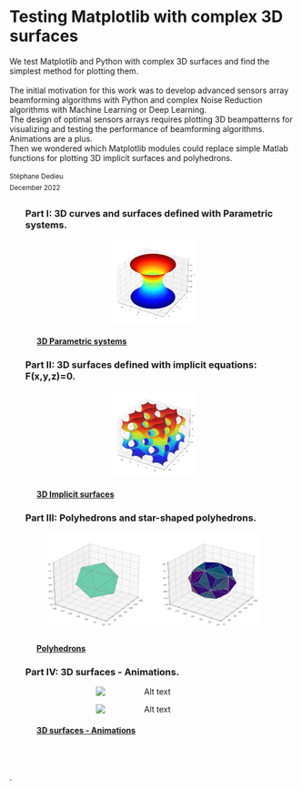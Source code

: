# Testing Matplotlib with complex 3D surfaces 

We test Matplotlib and Python with complex 3D surfaces and find the simplest method for plotting them. 
<br>
<br>
The initial motivation for this work was to develop advanced sensors array beamforming algorithms with Python and complex Noise Reduction algorithms with Machine Learning or Deep Learning. <br> 
The design of optimal sensors arrays requires plotting 3D beampatterns for visualizing and testing the performance of beamforming algorithms. Animations are a plus. 
<br>
Then we wondered which Matplotlib modules could replace simple Matlab functions for plotting 3D implicit surfaces and polyhedrons. <br>
<br>
<sup>Stéphane Dedieu <br> December 2022</sup>
<br> 

### <ul> **Part I: 3D curves and surfaces defined with Parametric systems.** </ul>

<p align="center">
<img
  src="Catenoid.png"
  alt="Alt text"
  title="Optional title"
  width=150
  style="display: inline-block; margin: 0 auto; width=30">
</p>

 #### <ul><ul>[3D Parametric systems](https://github.com/DrStef/Testing_Matplotlib/blob/main/PARTI_Testing_Matplotlib_3D_curves_surfaces_v5.ipynb)</ul></ul>

###  <ul> **Part II: 3D surfaces defined with implicit equations: F(x,y,z)=0.**  </ul>

<p align="center">
<img
  src="Gyroid.png"
  alt="Alt text"
  title="Optional title"
  width=150
  style="display: inline-block; margin: 0 auto; width=30">
</p>

 #### <ul><ul>[3D Implicit surfaces](https://github.com/DrStef/Testing_Matplotlib/blob/main/PARTII_Testing_Matplotlib_3D_implicit_surfaces_v5.ipynb)</ul></ul>




### <ul> **Part III: Polyhedrons and star-shaped polyhedrons.**   </ul>

<p align="center">
<img
  src="icosahedron.png"
  alt="Alt text"
  title="Optional title"
  width=375
  style="display: inline-block; margin: 0 auto; width=30">
</p>


 #### <ul><ul>[Polyhedrons](https://github.com/DrStef/Testing_Matplotlib/blob/main/PARTIII_Testing_Matplotlib_3D_Polyhedrons_v3.ipynb)  </ul> </ul>

###  <ul>  **Part IV: 3D surfaces - Animations.**  </ul>

<p align="center">
<img
  src="Helicoid_Catenoid_v3.gif"
  alt="Alt text"
  title="Optional title"
  width=200
  style="display: inline-block; margin: 0 auto; width=30">
</p>
<p align="center">
<img
  src="Figure8_toroid_v3.gif"
  alt="Alt text"
  title="Optional title"
  width=200
  style="display: inline-block; margin: 0 auto; width=30">
</p>

 #### <ul><ul>[3D surfaces - Animations](https://github.com/DrStef/Testing_Matplotlib/blob/main/PARTIV_Testing_Matplotlib_3D_Animations_v2.ipynb)  </ul> </ul> 
<br>
<br>



. 


